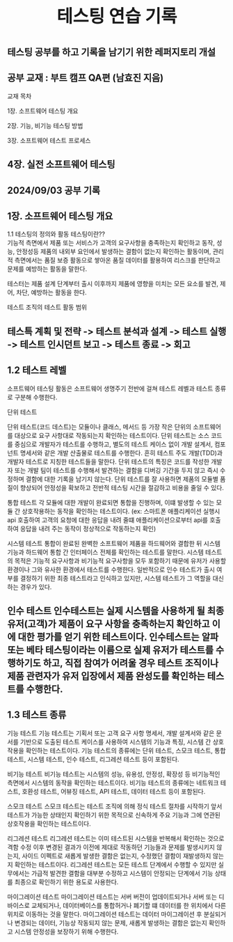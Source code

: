 <p align="center" style="font-size: 40px; font-weight: bold;">
  <strong>테스팅 연습 기록</strong>
</p>  

테스팅 공부를 하고 기록을 남기기 위한 레퍼지토리 개설
---
공부 교재 : 부트 캠프 QA편 (남효진 지음)
---
교재 목차 

1장. 소프트웨어 테스팅 개요

2장. 기능, 비기능 테스팅 방법

3장. 소프트웨어 테스트 프로세스

4장. 실전 소프트웨어 테스팅
---
**2024/09/03 공부 기록** 
---
1장. 소프트웨어 테스팅 개요
---
1.1 테스팅의 정의와 활동
테스팅이란??  
기능적 측면에서 제품 또는 서비스가 고객의 요구사항을 충족하는지 확인하고 동작, 성능, 안정성등 제품의 내외부 요인에서 발생하는 결함이 없는지 확인하는 활동이며,
관리적 측면에서는 품질 보증 활동으로 쌓아온 품질 데이터를 활용하여 리스크를 판단하고 문제를 예방하는 활동을 말한다.

테스터는 제품 설계 단계부터 출시 이후까지 제품에 영향을 미치는 모든 요소를 발견, 제어, 차단, 예방하는 활동을 한다.

테스트 조직의 테스트 활동 범위 

테스특 계획 및 전략 -> 테스트 분석과 설계 -> 테스트 실행 -> 테스트 인시던트 보고 -> 테스트 종료 -> 회고
---
1.2 테스트 레벨
---
소프트웨어 테스팅 활동은 소프트웨어 생명주기 전반에 걸쳐 테스트 레벨과 테스트 종류로 구분해 수행한다.

단위 테스트

단위 테스트(코드 데스트)는 모듈이나 클래스, 메서드 등 가장 작은 단위의 소프트웨어를 대상으로 요구 사항대로 작동되는지 확인하는 테스트이다.
단위 테스트는 소스 코드를 중심으로 개발자가 테스트를 수행하고, 별도의 테스트 케이스 없이 개발 설계서, 컴포넌트 명세서와 같은 개발 산출물로 테스트를 수행한다.
흔히 테스트 주도 개발(TDD)과 개발자 테스트로 지칭한 테스트들을 말한다.
단위 테스트의 특징은 코드를 작성한 개발자 또는 개발 팀이 테스트를 수행해서 발견하는 결함을 디버깅 기간을 두지 않고 즉시 수정하며 결함에 대한 기록을 남기지 않는다.
단위 테스트를 잘 사용하면 제품의 모듈별 품질이 향상되어 안정성을 확보하고 전반적 테스팅 시간을 절감하고 비용을 줄일 수 있다. 

통합 테스트 
각 모듈에 대한 개발이 완료되면 통합을 진행하며, 이떄 발생할 수 있는 모듈 간 상호작용하는 동작을 확인하는 테스트이다.
(ex: 스마트폰 애플리케이션 실행시 api 호출하여 고객의 요청에 대한 응답을 내려 줄떄 애플리케이션으로부터 api를 호출하여 응답을 내려 주는 동작이 정상적으로 작동하는지 확인)

시스템 테스트
통합이 완료된 완벽한 소프트웨어 제품을 하드웨어와 결합한 뒤 시스템 기능과 하드웨어 통합 간 인터페이스 전체를 확인하는 테스트를 말한다.
시스템 테스트의 목적은 기능적 요구사항과 비기능적 요구사항을 모두 포함하기 때문에 유저가 사용할 환경이나 그와 유사한 환경에서 테스트를 수행한다.
일반적으로 인수 테스트가 출시 여부를 결정하기 위한 최종 테스트라고 인식하고 있지만, 시스템 테스트가 그 역할을 대신하는 경우가 있다.

인수 테스트
인수테스트는 실제 시스템을 사용하게 될 최종 유저(고객)가 제품이 요구 사항을 충족하는지 확인하고 이에 대한 평가를 얻기 위한 테스트이다.
인수테스트는 알파 또는 베타 테스팅이라는 이름으로 실제 유저가 테스트를 수행하기도 하고, 직접 참여가 어려울 경우 테스트 조직이나 제품 관련자가 유저 입장에서 제품 완성도를 확인하는 테스트를 수행한다.
---
1.3 테스트 종류 
---
기능 테스트
기능 테스트는 기획서 또는 고객 요구 사항 명세서, 개발 설계서와 같은 문서를 기반으로 도출된 테스트 케이스를 사용하여 시스템의 기능과 특징, 시스템 간 상호작용을 확인하는 테스트이다.
기능 테스트의 종류에는 단위 테스트, 스모크 테스트, 통합 테스트, 시스템 테스트, 인수 테스트, 리그레션 테스트 등이 포함된다. 

비기능 테스트
비기능 테스트는 시스템의 성능, 유용성, 안정성, 확장성 등 비기능적인 측면에서 시스템의 동작을 확인하는 테스트이다.
비기능 테스트의 종류에는 네트워크 테스트, 호환성 테스트, 어뷰징 테스트, API 테스트, 데이터 테스트 등이 포함된다.

스모크 테스트
스모크 테스트는 테스트 조직에 의해 정식 테스트 절차를 시작하기 앞서 테스트가 가능한 상태인지 확인하기 위한 목적으로 신속하게 주요 기능과 그에 연관된 상호작용을 확인하는 테스트이다.

리그레션 테스트
리그레션 테스트는 이미 테스트된 시스템을 반복해서 확인하는 것으로 격함 수정 이후 변경된 결과가 이전에 제대로 작동하던 기능들과 문제를 발생시키지 않는지, 사이드 이펙트로 새롭게 발생한 결함은 없는지, 수정했던 결함이 재발생하지 않는지 확인하는 테스트이다.
리그레션 테스트는 모든 테스트 단계에서 수행할 수 있지만 실무에서는 가급적 발견한 결함을 대부분 수정하고 시스템이 안정되는 단계에서 기능 상태를 최종으로 확인하기 위한 용도로 사용한다.

마이그레이션 테스트
마이그레이션 테스트는 서버 버전이 업데이트되거나 서버 또는 디바이스로 교체되거나, 데이터베이스를 통합허거나 폐기할 떄 데이터를 한 위치에서 다른 위치로 이동하는 것을 말한다.
마이그레이션 테스트는  데이터 마이그레이션 후 분실되거나 변경되는 데이터, 기능상 작동되지 않는 문제, 새롭게 발생하는 결함은 없는지 확인하고 시스템 안정성을 보장하기 위해 수행한다.
